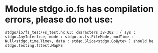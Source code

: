 # Module stdgo.io.fs has compilation errors, please do not use:
```
stdgo/io/fs_test/Fs_test.hx:63: characters 38-302 : { sys : stdgo.AnyInterface, mode : stdgo.io.fs.FileMode, modTime : Null<stdgo.time.Time>, data : stdgo.Slice<stdgo.GoByte> } should be stdgo.testing.fstest.MapFS

```

